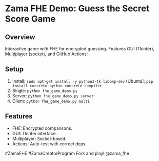# Zama FHE Demo: Guess the Secret Score Game

## Overview
Interactive game with FHE for encrypted guessing. Features GUI (Tkinter), Multiplayer (socket), and GitHub Actions!

## Setup
1. Install: `sudo apt-get install -y python3-tk libomp-dev` (Ubuntu); `pip install concrete-python concrete-compiler`
2. Single: `python fhe_game_demo.py`
3. Server: `python fhe_game_demo.py server`
4. Client: `python fhe_game_demo.py multi`

## Features
- FHE: Encrypted comparisons.
- GUI: Tkinter interface.
- Multiplayer: Socket-based.
- Actions: Auto-test with correct deps.

#ZamaFHE #ZamaCreatorProgram
Fork and play! @zama_fhe
